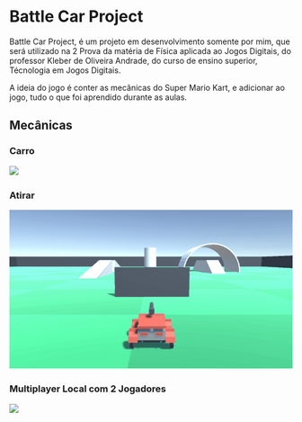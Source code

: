 # Battle Car Project
Battle Car Project, é um projeto em desenvolvimento somente por mim, que será utilizado na 2 Prova da matéria de Física aplicada ao Jogos Digitais, do professor Kleber de Oliveira Andrade, do curso de ensino superior, Técnologia em Jogos Digitais.

A ideia do jogo é conter as mecânicas do Super Mario Kart, e adicionar ao jogo, tudo o que foi aprendido durante as aulas.

## Mecânicas

### Carro
<img src= "https://github.com/gabrielcassimiro/Battle-Car-Project/blob/master/blob/Screenshots/Kart%20Game%20Project%20gif%202.gif">

### Atirar
<img src = "https://github.com/gabrielcassimiro/Battle-Car-Project/blob/master/blob/Screenshots/Kart%20Game%20Project%20-%20Fire.gif">

### Multiplayer Local com 2 Jogadores
<img src= "https://github.com/gabrielcassimiro/Battle-Car-Project/blob/master/blob/Screenshots/Kart%20Game%20Project%20mplocal%20gif%203.gif">

